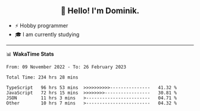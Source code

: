 <h2 align="center">👋 Hello! I'm Dominik.</h2>

- ⚡ Hobby programmer
- 🎓 I am currently studying

---
📊 **WakaTime Stats**
<!--START_SECTION:waka-->

```text
From: 09 November 2022 - To: 26 February 2023

Total Time: 234 hrs 28 mins

TypeScript   96 hrs 53 mins  >>>>>>>>>>---------------   41.32 %
JavaScript   72 hrs 15 mins  >>>>>>>>-----------------   30.81 %
JSON         11 hrs 3 mins   >------------------------   04.71 %
Other        10 hrs 7 mins   >------------------------   04.32 %
```

<!--END_SECTION:waka-->
